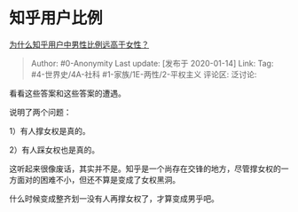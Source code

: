 # 知乎用户比例
[为什么知乎用户中男性比例远高于女性？](https://www.zhihu.com/question/320599831/answer/973554976)

> Author: #0-Anonymity
> Last update: [发布于 2020-01-14]
> Link:
> Tag: #4-世界史/4A-社科 #1-家族/1E-两性/2-平权主义
> 评论区:
> 泛讨论:

看看这些答案和这些答案的遭遇。

说明了两个问题：

1）有人撑女权是真的。

2）有人踩女权也是真的。

这听起来很像废话，其实并不是。知乎是一个尚存在交锋的地方，尽管撑女权的一方面对的困难不小，但还不算是变成了女权黑洞。

什么时候变成整齐划一没有人再撑女权了，才算变成男乎吧。
